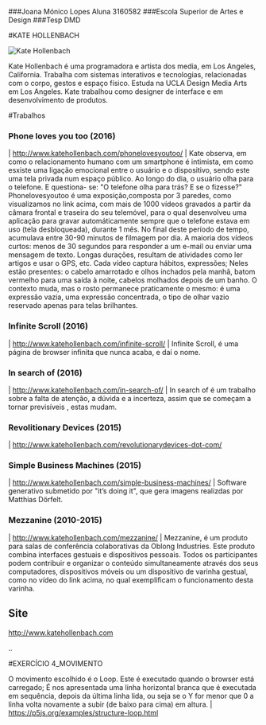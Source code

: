 ###Joana Mónico Lopes
Aluna 3160582
###Escola Superior de Artes e Design
###Tesp DMD

#KATE HOLLENBACH

![Kate Hollenbach](/images/kate-hollenbach.jpg)


Kate Hollenbach é uma programadora e artista dos media, em  Los Angeles, California.
Trabalha com sistemas interativos e tecnologias, relacionadas com o corpo, gestos e espaço físico.
Estuda na UCLA Design Media Arts em Los Angeles.
Kate trabalhou como designer de interface e em desenvolvimento de produtos.

#Trabalhos
### Phone loves you too (2016) 
| http://www.katehollenbach.com/phonelovesyoutoo/
| Kate observa, em como o relacionamento humano com um smartphone é intimista, em como esxiste uma ligação emocional entre o usuário e o dispositivo, sendo este uma tela privada num espaço público.
 Ao longo do dia, o usuário olha para o telefone. E questiona- se: "O telefone olha para trás? E se o fizesse?"
Phonelovesyoutoo é uma exposição,composta por 3 paredes, como visualizamos no link acima, com mais de 1000 vídeos gravados a partir da câmara frontal e traseira do seu telemóvel, para o qual desenvolveu uma aplicação para gravar automáticamente sempre que o telefone estava em uso (tela desbloqueada), durante 1 mês.
 No final deste período de tempo, acumulava entre 30-90 minutos de filmagem por dia. A maioria dos vídeos curtos: menos de 30 segundos para responder a um e-mail ou enviar uma mensagem de texto. Longas durações, resultam de atividades como ler artigos e usar o GPS, etc. 
  Cada vídeo captura hábitos, expressões; Neles estão presentes: o cabelo amarrotado e olhos inchados pela manhã, batom vermelho para uma saída à noite, cabelos molhados depois de um banho. 
  O contexto muda, mas o rosto permanece praticamente o mesmo: é uma expressão vazia, uma expressão concentrada, o tipo de olhar vazio reservado apenas para telas brilhantes.


### Infinite Scroll (2016)
| http://www.katehollenbach.com/infinite-scroll/
| Infinite Scroll, é uma página de browser infinita que nunca acaba, e daí o nome.


### In search of (2016)
| http://www.katehollenbach.com/in-search-of/
| In search of é um trabalho sobre a falta de atenção, a dúvida e a incerteza, assim que se começam a tornar previsíveis , estas mudam.


### Revolitionary Devices (2015)
| http://www.katehollenbach.com/revolutionarydevices-dot-com/


### Simple Business Machines (2015)
| http://www.katehollenbach.com/simple-business-machines/
| Software generativo submetido por "it’s doing it", que gera imagens realizdas por Matthias Dörfelt.


### Mezzanine (2010-2015)
| http://www.katehollenbach.com/mezzanine/
| Mezzanine, é um produto para salas de conferência colaborativas da Oblong Industries. Este produto combina interfaces gestuais e dispositivos pessoais. Todos os participantes podem contribuir e organizar o conteúdo simultaneamente através dos seus computadores, dispositivos móveis ou um dispositivo de varinha gestual, como no vídeo do link acima, no qual exemplificam o funcionamento desta varinha.



## Site
http://www.katehollenbach.com 





..

#EXERCÍCIO 4_MOVIMENTO

O movimento escolhido é o Loop. Este é executado quando o browser está carregado; É nos apresentada uma linha horizontal branca que é executada em sequência, depois da última linha lida, ou seja se o Y for menor que 0 a linha volta novamente a subir (de baixo para cima) em altura.
| https://p5js.org/examples/structure-loop.html


